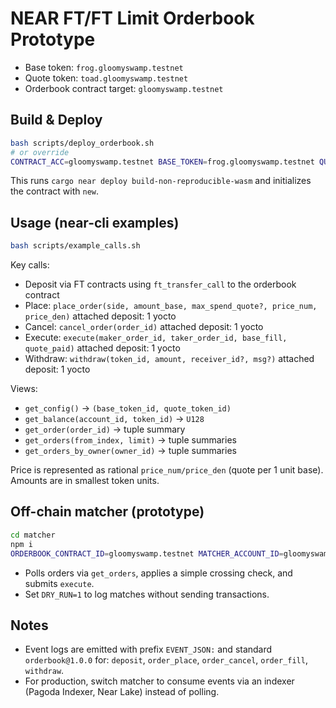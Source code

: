 # NEAR FT/FT Limit Orderbook Prototype

- Base token: `frog.gloomyswamp.testnet`
- Quote token: `toad.gloomyswamp.testnet`
- Orderbook contract target: `gloomyswamp.testnet`

## Build & Deploy

```bash
bash scripts/deploy_orderbook.sh
# or override
CONTRACT_ACC=gloomyswamp.testnet BASE_TOKEN=frog.gloomyswamp.testnet QUOTE_TOKEN=toad.gloomyswamp.testnet bash scripts/deploy_orderbook.sh
```

This runs `cargo near deploy build-non-reproducible-wasm` and initializes the contract with `new`.

## Usage (near-cli examples)

```bash
bash scripts/example_calls.sh
```

Key calls:
- Deposit via FT contracts using `ft_transfer_call` to the orderbook contract
- Place: `place_order(side, amount_base, max_spend_quote?, price_num, price_den)` attached deposit: 1 yocto
- Cancel: `cancel_order(order_id)` attached deposit: 1 yocto
- Execute: `execute(maker_order_id, taker_order_id, base_fill, quote_paid)` attached deposit: 1 yocto
- Withdraw: `withdraw(token_id, amount, receiver_id?, msg?)` attached deposit: 1 yocto

Views:
- `get_config()` -> `(base_token_id, quote_token_id)`
- `get_balance(account_id, token_id)` -> `U128`
- `get_order(order_id)` -> tuple summary
- `get_orders(from_index, limit)` -> tuple summaries
- `get_orders_by_owner(owner_id)` -> tuple summaries

Price is represented as rational `price_num/price_den` (quote per 1 unit base). Amounts are in smallest token units.

## Off-chain matcher (prototype)

```bash
cd matcher
npm i
ORDERBOOK_CONTRACT_ID=gloomyswamp.testnet MATCHER_ACCOUNT_ID=gloomyswamp.testnet npm run dev
```

- Polls orders via `get_orders`, applies a simple crossing check, and submits `execute`.
- Set `DRY_RUN=1` to log matches without sending transactions.

## Notes

- Event logs are emitted with prefix `EVENT_JSON:` and standard `orderbook@1.0.0` for: `deposit`, `order_place`, `order_cancel`, `order_fill`, `withdraw`.
- For production, switch matcher to consume events via an indexer (Pagoda Indexer, Near Lake) instead of polling.
